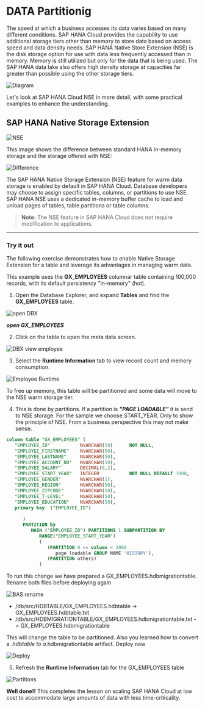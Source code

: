 # DATA Partitionig

The speed at which a business accesses its data varies based on many different conditions. SAP HANA Cloud provides the capability to use additional storage tiers other than memory to store data based on access speed and data density needs. SAP HANA Native Store Extension (NSE) is the disk storage option for use with data less frequently accessed than in memory. Memory is still utilized but only for the data that is being used. The SAP HANA data lake also offers high density storage at capacities far greater than possible using the other storage tiers.

![Diagram](./Images/image01new2.png)

<!---Some of the tiered storage options available to manage large amounts of data beyond the scale of SAP HANA Cloud are **SAP HANA Native Storage Extension (NSE)** and **SAP HANA Data Lake**.
</br>

>**Note:** The rest of this lesson will focus on SAP HANA Native Storage Extension (NSE). For more information on SAP HANA Data Lake, please see the appendix at the end of this Academy.--->

Let's look at SAP HANA Cloud NSE in more detail, with some practical examples to enhance the understanding.

## SAP HANA Native Storage Extension

![NSE](./Images/image_nse.png)

<!---**Capabilities:**</br>
* Intelligent buffer cache to transfer pages of data between memory and disk
* Data is partly in memory, and partly on disk by splitting tables, columns, or partitions between memory and disk storage
* Collect statistics of data access to support data placement recommendations

**Benefits:**</br>
* Memory footprint reduction (8x - 10x)
* Acceptable lower performance (2x – 3x slower)
* Increased data capacity
* Cost-efficient use of system resources according to business priorities

SAP HANA Native Storage Extension (NSE) is a general-purpose, built-in warm data store in SAP HANA Cloud which allows management of less-frequently accessed data without fully loading it into memory. 

Warm data is primarily used to store read-only data that doesn't require frequent access. The data need not reside continuously in SAP HANA memory, but is still managed as a unified part of the database ― transactional consistent with hot data, and participating in backup and system replication operations, and is stored in lower cost stores within SAP HANA Cloud.

<!---Cold data is used to store read-only data, with very infrequent access requirements. Managing cold data separately from the SAP HANA Cloud database, but can still be accessed it from SAP HANA Cloud using SAP HANA’s data federation capabilities.--->

This image shows the difference between standard HANA in-memory storage and the storage offered with NSE:

![Difference](./Images/image02.png)

The SAP HANA Native Storage Extension (NSE) feature for warm data storage is enabled by default in SAP HANA Cloud. Database developers may choose to assign specific tables, columns, or partitions to use NSE. SAP HANA NSE uses a dedicated in-memory buffer cache to load and unload pages of tables, table partitions or table columns.
<!---The initial buffer cache size of an SAP HANA Cloud instance is 10% of the instance's memory size. Changing the initial buffer cache size once the SAP HANA instance has been created--->

>**Note:** The NSE feature in SAP HANA Cloud does not require modification to applications.

------

### Try it out

<!---In this exercise we will walk through the steps of enabling NSE for a table and observe how NSE helps in managing the data in a hot-warm configuration.--->
The following exercise demonstrates how to enable Native Storage Extension for a table and leverage its advantages in managing warm data.

This example uses the **GX_EMPLOYEES** columnar table containing 100,000 records, with its default persistency "in-memory" (hot).

1. Open the Database Explorer, and expand **Tables** and find the **GX_EMPLOYEES** table.

![open DBX](./Images/openDBX.png)

***open GX_EMPLOYEES***

2. Click on the table to open the meta data screen.

![DBX view employee](./Images/100_view_employee.png)

3. Select the **Runtime Information** tab to view record count and memory consumption.

![Employee Runtime](./Images/110_view_employee_runtime.png)

To free up memory, this table will be partitioned and some data will move to the NSE warm storage tier.

<!--- Consider a situation where we might need to free up space in memory. We can partition this table as we saw in the last lesson, and then move a partition to Warm Storage (NSE) to see the effect on memory usage.--->

4. This is done by partitions. If a partition is ***"PAGE LOADABLE"*** it is send to NSE storage. For the sample we choose START_YEAR. Only to show the principle of NSE. From a business perspective this may not make sense.

```sql
column table "GX_EMPLOYEES" (
   "EMPLOYEE_ID"           NVARCHAR(50)      NOT NULL,
   "EMPLOYEE_FIRSTNAME"    NVARCHAR(50),
   "EMPLOYEE_LASTNAME"     NVARCHAR(50),
   "EMPLOYEE_ACCOUNT_NO"   NVARCHAR(50),
   "EMPLOYEE_SALARY"       DECIMAL(8,2),
   "EMPLOYEE_START_YEAR"   INTEGER           NOT NULL DEFAULT 1900,
   "EMPLOYEE_GENDER"       NVARCHAR(1),
   "EMPLOYEE_REGION"       NVARCHAR(50),
   "EMPLOYEE_ZIPCODE"      NVARCHAR(50),
   "EMPLOYEE_T-LEVEL"      NVARCHAR(50),
   "EMPLOYEE_EDUCATION"    NVARCHAR(50),
   primary key  ("EMPLOYEE_ID")
   
      ) 
      PARTITION by 
         HASH ("EMPLOYEE_ID") PARTITIONS 1 SUBPARTITION BY
            RANGE("EMPLOYEE_START_YEAR")
            (
               (PARTITION 0 <= values < 2008 
                  page loadable GROUP NAME 'HISTORY'),
               (PARTITION others)
            )

```

To run this change we have prepared a GX_EMPLOYEES.hdbmigrationtable.
Rename both files before deploying again

![BAS rename](./Images/120_employees_rename.png)

- /db/src/HDBTABLE/GX_EMPLOYEES.hdbtable -> GX_EMPLOYEES.hdbtable.txt
- /db/src/HDBMIGRATIONTABLE/GX_EMPLOYEES.hdbmigrationtable.txt -> GX_EMPLOYEES.hdbmigrationtable

This will change the table to be partitioned. Also you learned how to convert a *.hdbtable to a*.hdbmigrationtable artifact.
Deploy now

![Deploy](./Images/130_project_deploy.png)

5. Refresh the **Runtime Information** tab for the GX_EMPLOYEES table

![Partitions](./Images/140_employee_partition.png)

**Well done!!** This completes the lesson on scaling SAP HANA Cloud at low cost to accommodate large amounts of data with less time-criticality.

<!---You should now have an understanding of the concept of data temperatures in SAP HANA Cloud, and how you can move data between hot and warm storage using Native Storage Extension (NSE).--->
